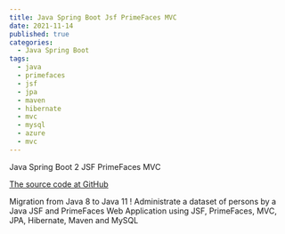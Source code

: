 ```yaml
---
title: Java Spring Boot Jsf PrimeFaces MVC
date: 2021-11-14
published: true
categories:
  - Java Spring Boot
tags:
  - java
  - primefaces
  - jsf
  - jpa
  - maven
  - hibernate
  - mvc
  - mysql
  - azure
  - mvc
---
```


Java Spring Boot 2 JSF PrimeFaces MVC

<a href="https://github.com/persteenolsen/springboot-jsf-primefaces-jpa" target="_blank">The source code at GitHub</a>

Migration from Java 8 to Java 11 ! Administrate a dataset of persons by a Java JSF and PrimeFaces Web Application using JSF, PrimeFaces, MVC, JPA, Hibernate, Maven and MySQL




